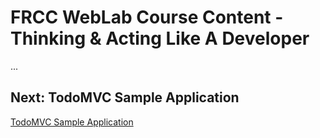 # FRCC WebLab Course Content - Thinking & Acting Like A Developer

...

## Next: TodoMVC Sample Application

[TodoMVC Sample Application](?md=/course-content/module1/todomvc_sample_application.md)
